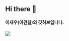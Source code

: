 ## Hi there 👋

<!--
**dlwodn17/dlwodn17** is a ✨ _special_ ✨ repository because its `README.md` (this file) appears on your GitHub profile.

Here are some ideas to get you started:

- 🔭 I’m currently working on ...
- 🌱 I’m currently learning ...
- 👯 I’m looking to collaborate on ...
- 🤔 I’m looking for help with ...
- 💬 Ask me about ...
- 📫 How to reach me: ...
- 😄 Pronouns: ...
- ⚡ Fun fact: ...
-->

#### 이재우(이견칠)의 깃허브입니다.
<a href="https://www.instagram.com/" target="_blank"><img src="https://img.shields.io/badge/Instagram-E4405F?style=flat-square&logo=Instagram&logoColor=white"/></a>
